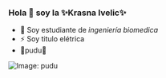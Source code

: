 ### Hola 👋 soy la ✨Krasna Ivelic✨

- 🔭 Soy estudiante de _ingeniería biomedica_
- ⚡ Soy titulo elétrica
- 🌱pudu🌱

![Image: pudu](https://www.reforestemos.org/content/uploads/384401781-18388415197033867-431876921902592106-n-600x400.jpg)

<!--
**Krasnaivelic/Krasnaivelic** is a ✨ _special_ ✨ repository because its `README.md` (this file) appears on your GitHub profile.

Here are some ideas to get you started:

- 🔭 I’m currently working on ...
- 🌱 I’m currently learning ...
- 👯 I’m looking to collaborate on ...
- 🤔 I’m looking for help with ...
- 💬 Ask me about ...
- 📫 How to reach me: ...
- 😄 Pronouns: ...
- ⚡ Fun fact: ...
-->
